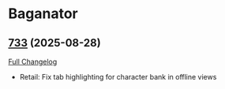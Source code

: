 # Baganator

## [733](https://github.com/Baganator/Baganator/tree/733) (2025-08-28)
[Full Changelog](https://github.com/Baganator/Baganator/compare/732...733) 

- Retail: Fix tab highlighting for character bank in offline views  
